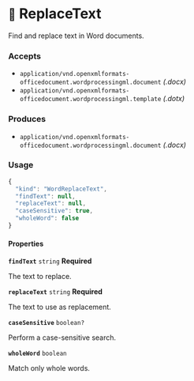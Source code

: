 # <small>:nut_and_bolt:</small> ReplaceText

Find and replace text in Word documents.

### Accepts

  - `application/vnd.openxmlformats-officedocument.wordprocessingml.document` _(.docx)_
  - `application/vnd.openxmlformats-officedocument.wordprocessingml.template` _(.dotx)_

### Produces

  - `application/vnd.openxmlformats-officedocument.wordprocessingml.document` _(.docx)_

### Usage

```js
{
  "kind": "WordReplaceText",
  "findText": null,
  "replaceText": null,
  "caseSensitive": true,
  "wholeWord": false
}
```
#### Properties

**`findText`**  `string` **Required**

The text to replace.


**`replaceText`**  `string` **Required**

The text to use as replacement.


**`caseSensitive`**  `boolean?`

Perform a case-sensitive search.


**`wholeWord`**  `boolean`

Match only whole words.


